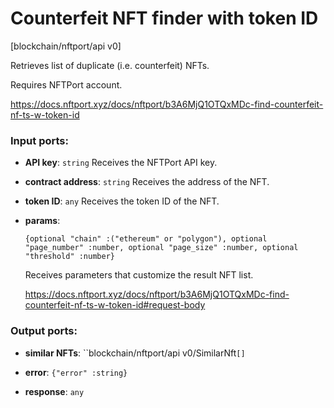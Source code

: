 # Counterfeit NFT finder with token ID

[blockchain/nftport/api v0]

Retrieves list of duplicate (i.e. counterfeit) NFTs. 

Requires NFTPort account.

https://docs.nftport.xyz/docs/nftport/b3A6MjQ1OTQxMDc-find-counterfeit-nf-ts-w-token-id

### Input ports:

* __API key__: `string`
    Receives the NFTPort API key.



* __contract address__: `string`
    Receives the address of the NFT.



* __token ID__: `any`
    Receives the token ID of the NFT.



* __params__: 
    ```
    {optional "chain" :("ethereum" or "polygon"), optional "page_number" :number, optional "page_size" :number, optional "threshold" :number}
    ```

    Receives parameters that customize the result NFT list.
    
    https://docs.nftport.xyz/docs/nftport/b3A6MjQ1OTQxMDc-find-counterfeit-nf-ts-w-token-id#request-body



### Output ports:

* __similar NFTs__: ``blockchain/nftport/api v0/SimilarNft`[]`


* __error__: `{"error" :string}`


* __response__: `any`


